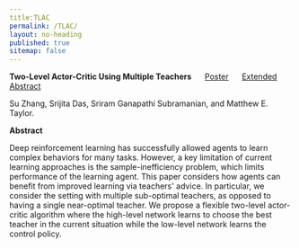 ```yaml
---
title:TLAC
permalink: /TLAC/
layout: no-heading
published: true
sitemap: false
---
```

**Two-Level Actor-Critic Using Multiple Teachers** &nbsp;&nbsp;&nbsp;&nbsp; [Poster](https://suzhang94.github.io/files/TLAC_poster.pdf)
&nbsp;&nbsp;&nbsp;&nbsp; [Extended Abstract](https://suzhang94.github.io/files/TLAC_ExtendedAbstract.pdf)

Su Zhang, Srijita Das, Sriram Ganapathi Subramanian, and Matthew E. Taylor.

**Abstract**

Deep reinforcement learning has successfully allowed agents to learn complex behaviors for many tasks. However, a key limitation of current learning approaches is the sample-inefficiency problem, which limits performance of the learning agent. This paper considers how agents can benefit from improved learning via teachers' advice. In particular, we consider the setting with multiple sub-optimal teachers, as opposed to having a single near-optimal teacher. We propose a flexible two-level actor-critic algorithm where the high-level network learns to choose the best teacher in the current situation while the low-level network learns the control policy.


